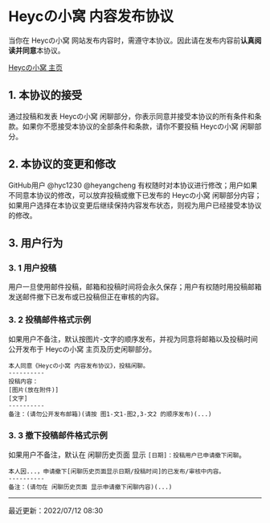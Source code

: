 # Heycの小窝 内容发布协议

当你在 Heycの小窝 网站发布内容时，需遵守本协议。因此请在发布内容前**认真阅读并同意**本协议。

[Heycの小窝 主页](https://hyc1230.github.io/)

## 1. 本协议的接受

通过投稿和发表 Heycの小窝 闲聊部分，你表示同意并接受本协议的所有条件和条款。如果你不愿接受本协议的全部条件和条款，请你不要投稿 Heycの小窝 闲聊部分。

## 2. 本协议的变更和修改

GitHub用户 @hyc1230 @heyangcheng 有权随时对本协议进行修改；用户如果不同意本协议的修改，可以放弃投稿或撤下已发布的 Heycの小窝 闲聊部分内容；如果用户选择在本协议变更后继续保持内容发布状态，则视为用户已经接受本协议的修改。

## 3. 用户行为

### 3. 1 用户投稿

用户一旦使用邮件投稿，邮箱和投稿时间将会永久保存；用户有权随时用投稿邮箱发送邮件撤下已发布或已投稿但正在审核的内容。

### 3. 2 投稿邮件格式示例

如果用户不备注，默认按图片-文字的顺序发布，并视为同意将邮箱以及投稿时间公开发布于 Heycの小窝 主页及历史闲聊部分。

```
本人同意《Heycの小窝 内容发布协议》，投稿闲聊。
----------
投稿内容：
[图片(放在附件)]
[文字]
----------
备注：(请勿公开发布邮箱)(请按 图1-文1-图2,3-文2 的顺序发布)(...)
```

### 3. 3 撤下投稿邮件格式示例

如果用户不备注，默认在 闲聊历史页面 显示 `[日期]：投稿用户已申请撤下闲聊`。

```
本人因...，申请撤下[闲聊历史页面显示日期/投稿时间]的已发布/审核中内容。
----------
备注：(请勿在 闲聊历史页面 显示申请撤下闲聊内容)(...)
```

---

最近更新：2022/07/12 08:30
